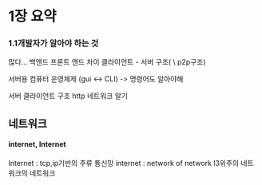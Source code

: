# 1장 요약

### 1.1개발자가 알아야 하는 것
 많다...
백앤드 프론트 앤드 차이
클라이언트 - 서버 구조( \ p2p구조)

서버용 컴퓨터 운영체제 (gui <-> CLI)
-> 명령어도 알아야해

서버 클라이언트 구조
http 
네트워크 알기

## 네트워크 
#### internet, Internet
 Internet : tcp,ip기반의 주류 통신망
 internet : network of network l3위주의 네트워크의 네트워크